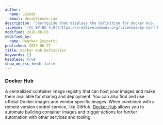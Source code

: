 ```yaml
---
author:
  name: Linode
  email: docs@linode.com
description: 'Shortguide that displays the definition for Docker Hub.'
license: '[CC BY-ND 4.0](https://creativecommons.org/licenses/by-nd/4.0)'
modified: 2018-08-03
modified_by:
  name: Heather Zoppetti
published: 2019-06-27
title: Docker Hub Definition
keywords: []
headless: true
show_on_rss_feed: false
---
```


### Docker Hub

A centralized container image registry that can host your images and make them available for sharing and deployment. You can also find and use official Docker images and vendor specific images. When combined with a remote version control service, like GitHub, [Docker Hub](https://hub.docker.com/) allows you to automate building container images and trigger actions for further automation with other services and tooling.